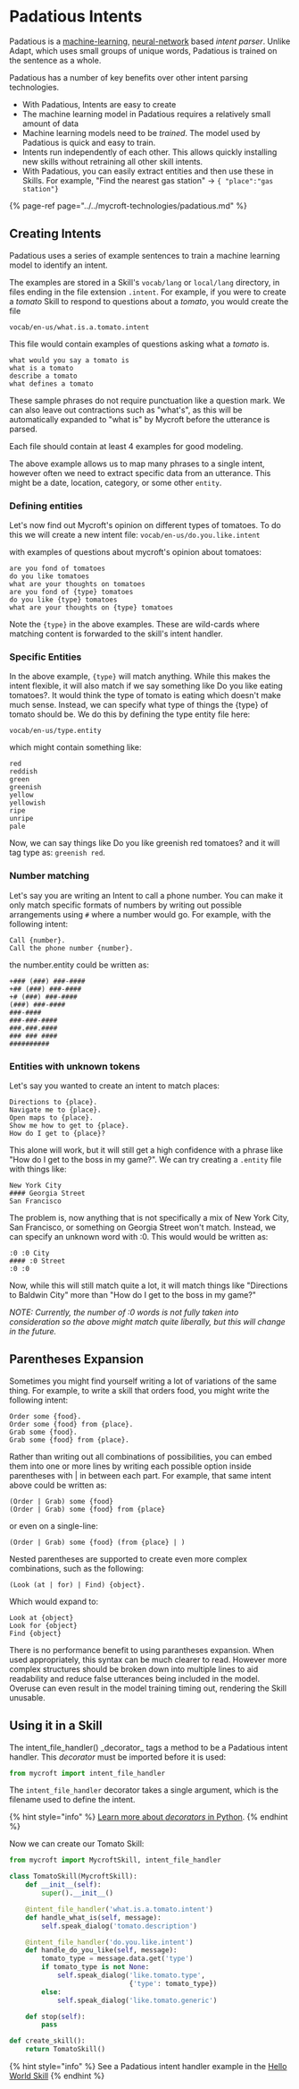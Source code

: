 # Padatious Intents

Padatious is a [machine-learning](https://en.wikipedia.org/wiki/Machine_learning), [neural-network](https://en.wikipedia.org/wiki/Artificial_neural_network) based _intent parser_. Unlike Adapt, which uses small groups of unique words, Padatious is trained on the sentence as a whole.

Padatious has a number of key benefits over other intent parsing technologies.

* With Padatious, Intents are easy to create
* The machine learning model in Padatious requires a relatively small amount of data
* Machine learning models need to be _trained_. The model used by Padatious is quick and easy to train.
* Intents run independently of each other. This allows quickly installing new skills without retraining all other skill intents.
* With Padatious, you can easily extract entities and then use these in Skills. For example, "Find the nearest gas station" -&gt; `{ "place":"gas station"}`

{% page-ref page="../../mycroft-technologies/padatious.md" %}

## Creating Intents

Padatious uses a series of example sentences to train a machine learning model to identify an intent.

The examples are stored in a Skill's `vocab/lang` or `local/lang` directory, in files ending in the file extension `.intent`. For example, if you were to create a _tomato_ Skill to respond to questions about a _tomato_, you would create the file

`vocab/en-us/what.is.a.tomato.intent`

This file would contain examples of questions asking what a _tomato_ is.

```text
what would you say a tomato is
what is a tomato
describe a tomato
what defines a tomato
```

These sample phrases do not require punctuation like a question mark. We can also leave out contractions such as "what's", as this will be automatically expanded to "what is" by Mycroft before the utterance is parsed.

Each file should contain at least 4 examples for good modeling.

The above example allows us to map many phrases to a single intent, however often we need to extract specific data from an utterance. This might be a date, location, category, or some other `entity`.

### Defining entities

Let's now find out Mycroft's opinion on different types of tomatoes. To do this we will create a new intent file: `vocab/en-us/do.you.like.intent`

with examples of questions about mycroft's opinion about tomatoes:

```text
are you fond of tomatoes
do you like tomatoes
what are your thoughts on tomatoes
are you fond of {type} tomatoes
do you like {type} tomatoes
what are your thoughts on {type} tomatoes
```

Note the `{type}` in the above examples. These are wild-cards where matching content is forwarded to the skill's intent handler.

### Specific Entities

In the above example, `{type}` will match anything. While this makes the intent flexible, it will also match if we say something like Do you like eating tomatoes?. It would think the type of tomato is eating which doesn't make much sense. Instead, we can specify what type of things the {type} of tomato should be. We do this by defining the type entity file here:

`vocab/en-us/type.entity`

which might contain something like:

```text
red
reddish
green
greenish
yellow
yellowish
ripe
unripe
pale
```

Now, we can say things like Do you like greenish red tomatoes? and it will tag type as: `greenish red`.

### Number matching

Let's say you are writing an Intent to call a phone number. You can make it only match specific formats of numbers by writing out possible arrangements using `#` where a number would go. For example, with the following intent:

```text
Call {number}.
Call the phone number {number}.
```

the number.entity could be written as:

```text
+### (###) ###-####
+## (###) ###-####
+# (###) ###-####
(###) ###-####
###-####
###-###-####
###.###.####
### ### ####
##########
```

### Entities with unknown tokens

Let's say you wanted to create an intent to match places:

```text
Directions to {place}.
Navigate me to {place}.
Open maps to {place}.
Show me how to get to {place}.
How do I get to {place}?
```

This alone will work, but it will still get a high confidence with a phrase like "How do I get to the boss in my game?". We can try creating a `.entity` file with things like:

```text
New York City
#### Georgia Street
San Francisco
```

The problem is, now anything that is not specifically a mix of New York City, San Francisco, or something on Georgia Street won't match. Instead, we can specify an unknown word with :0. This would would be written as:

```text
:0 :0 City
#### :0 Street
:0 :0
```

Now, while this will still match quite a lot, it will match things like "Directions to Baldwin City" more than "How do I get to the boss in my game?"

_NOTE: Currently, the number of :0 words is not fully taken into consideration so the above might match quite liberally, but this will change in the future._

## Parentheses Expansion

Sometimes you might find yourself writing a lot of variations of the same thing. For example, to write a skill that orders food, you might write the following intent:

```text
Order some {food}.
Order some {food} from {place}.
Grab some {food}.
Grab some {food} from {place}.
```

Rather than writing out all combinations of possibilities, you can embed them into one or more lines by writing each possible option inside parentheses with \| in between each part. For example, that same intent above could be written as:

```text
(Order | Grab) some {food}
(Order | Grab) some {food} from {place}
```

or even on a single-line:

```text
(Order | Grab) some {food} (from {place} | )
```

Nested parentheses are supported to create even more complex combinations, such as the following:

```text
(Look (at | for) | Find) {object}.
```

Which would expand to:

```text
Look at {object}
Look for {object}
Find {object}
```

There is no performance benefit to using parantheses expansion. When used appropriately, this syntax can be much clearer to read. However more complex structures should be broken down into multiple lines to aid readability and reduce false utterances being included in the model. Overuse can even result in the model training timing out, rendering the Skill unusable.

## Using it in a Skill

The intent_file\_handler\(\) \_decorator_ tags a method to be a Padatious intent handler. This _decorator_ must be imported before it is used:

```python
from mycroft import intent_file_handler
```

The `intent_file_handler` decorator takes a single argument, which is the filename used to define the intent.

{% hint style="info" %}
[Learn more about _decorators_ in Python](https://en.wikipedia.org/wiki/Python_syntax_and_semantics#Decorators).
{% endhint %}

Now we can create our Tomato Skill:

```python
from mycroft import MycroftSkill, intent_file_handler

class TomatoSkill(MycroftSkill):
    def __init__(self):
        super().__init__()

    @intent_file_handler('what.is.a.tomato.intent')
    def handle_what_is(self, message):
        self.speak_dialog('tomato.description')

    @intent_file_handler('do.you.like.intent')
    def handle_do_you_like(self, message):
        tomato_type = message.data.get('type')
        if tomato_type is not None:
            self.speak_dialog('like.tomato.type',
                              {'type': tomato_type})
        else:
            self.speak_dialog('like.tomato.generic')

    def stop(self):
        pass

def create_skill():
    return TomatoSkill()
```

{% hint style="info" %}
See a Padatious intent handler example in the [Hello World Skill](https://github.com/MycroftAI/skill-hello-world/blob/f3eb89be6d80e1834637a64566c707d05fb8e3fa/__init__.py#L42)
{% endhint %}

